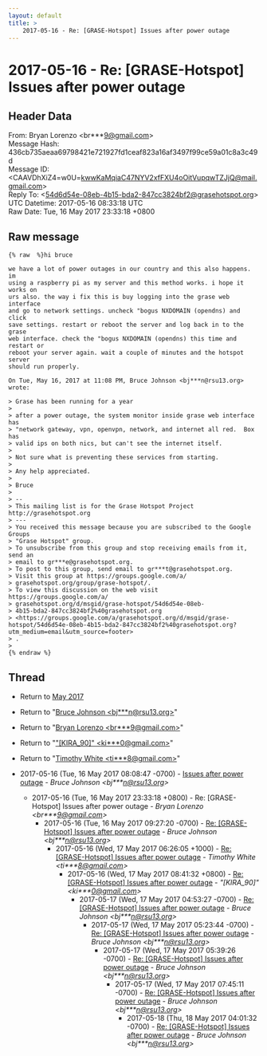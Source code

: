 ```yaml
---
layout: default
title: >
    2017-05-16 - Re: [GRASE-Hotspot] Issues after power outage
---
```


# 2017-05-16 - Re: [GRASE-Hotspot] Issues after power outage

## Header Data

From: Bryan Lorenzo \<br***9@gmail.com\><br>
Message Hash: 436cb735aeaa69798421e721927fd1ceaf823a16af3497f99ce59a01c8a3c49d<br>
Message ID: \<CAAVDhXiZ4=w0U=kwwKaMqiaC47NYV2xfFXU4oOitVupqwTZJjQ@mail.gmail.com\><br>
Reply To: \<54d6d54e-08eb-4b15-bda2-847cc3824bf2@grasehotspot.org\><br>
UTC Datetime: 2017-05-16 08:33:18 UTC<br>
Raw Date: Tue, 16 May 2017 23:33:18 +0800<br>

## Raw message

```
{% raw  %}hi bruce

we have a lot of power outages in our country and this also happens. im
using a raspberry pi as my server and this method works. i hope it works on
urs also. the way i fix this is buy logging into the grase web interface
and go to network settings. uncheck "bogus NXDOMAIN (opendns) and click
save settings. restart or reboot the server and log back in to the grase
web interface. check the "bogus NXDOMAIN (opendns) this time and restart or
reboot your server again. wait a couple of minutes and the hotspot server
should run properly.

On Tue, May 16, 2017 at 11:08 PM, Bruce Johnson <bj***n@rsu13.org> wrote:

> Grase has been running for a year
>
> after a power outage, the system monitor inside grase web interface has
> "network gateway, vpn, openvpn, network, and internet all red.  Box has
> valid ips on both nics, but can't see the internet itself.
>
> Not sure what is preventing these services from starting.
>
> Any help appreciated.
>
> Bruce
>
> --
> This mailing list is for the Grase Hotspot Project http://grasehotspot.org
> ---
> You received this message because you are subscribed to the Google Groups
> "Grase Hotspot" group.
> To unsubscribe from this group and stop receiving emails from it, send an
> email to gr***e@grasehotspot.org.
> To post to this group, send email to gr***t@grasehotspot.org.
> Visit this group at https://groups.google.com/a/
> grasehotspot.org/group/grase-hotspot/.
> To view this discussion on the web visit https://groups.google.com/a/
> grasehotspot.org/d/msgid/grase-hotspot/54d6d54e-08eb-
> 4b15-bda2-847cc3824bf2%40grasehotspot.org
> <https://groups.google.com/a/grasehotspot.org/d/msgid/grase-hotspot/54d6d54e-08eb-4b15-bda2-847cc3824bf2%40grasehotspot.org?utm_medium=email&utm_source=footer>
> .
>
{% endraw %}
```

## Thread

+ Return to [May 2017](/archive/2017/05)

+ Return to "[Bruce Johnson <bj***n<span>@</span>rsu13.org>](/authors/bj___n_at_rsu13_org)"
+ Return to "[Bryan Lorenzo <br***9<span>@</span>gmail.com>](/authors/br___9_at_gmail_com)"
+ Return to "["[KIRA_90]" <ki***0<span>@</span>gmail.com>](/authors/ki___0_at_gmail_com)"
+ Return to "[Timothy White <ti***8<span>@</span>gmail.com>](/authors/ti___8_at_gmail_com)"

+ 2017-05-16 (Tue, 16 May 2017 08:08:47 -0700) - [Issues after power outage](/archive/2017/05/1bba19a06c4abf79e7c06c5712a1a88e80299bec0acfec28b1bb8c77569d4384) - _Bruce Johnson \<bj***n@rsu13.org\>_
  + 2017-05-16 (Tue, 16 May 2017 23:33:18 +0800) - Re: [GRASE-Hotspot] Issues after power outage - _Bryan Lorenzo \<br***9@gmail.com\>_
    + 2017-05-16 (Tue, 16 May 2017 09:27:20 -0700) - [Re: [GRASE-Hotspot] Issues after power outage](/archive/2017/05/a0877e71df05fbf833507a293cd70fb209c10e01608652790e936e1f1707dd0f) - _Bruce Johnson \<bj***n@rsu13.org\>_
      + 2017-05-16 (Wed, 17 May 2017 06:26:05 +1000) - [Re: [GRASE-Hotspot] Issues after power outage](/archive/2017/05/41addf297ccd573ef3a9c81c05b7a38bbb99c31660c057f1c62f0ebfd79666de) - _Timothy White \<ti***8@gmail.com\>_
        + 2017-05-16 (Wed, 17 May 2017 08:41:32 +0800) - [Re: [GRASE-Hotspot] Issues after power outage](/archive/2017/05/df1cfdf5c1a3765ef338a202c3f8c8b14d8f2e84bd69a6915a782aa3b18e9593) - _"[KIRA_90]" \<ki***0@gmail.com\>_
          + 2017-05-17 (Wed, 17 May 2017 04:53:27 -0700) - [Re: [GRASE-Hotspot] Issues after power outage](/archive/2017/05/9b991b1cf3b0920c53a8838ec15bb0150ef6a993d3b12ec870df1c8569dfa3a5) - _Bruce Johnson \<bj***n@rsu13.org\>_
            + 2017-05-17 (Wed, 17 May 2017 05:23:44 -0700) - [Re: [GRASE-Hotspot] Issues after power outage](/archive/2017/05/7707b4d66b84410f41a1185fe7406d4bd9cccb2f05d4783c452ca96af9aa6195) - _Bruce Johnson \<bj***n@rsu13.org\>_
              + 2017-05-17 (Wed, 17 May 2017 05:39:26 -0700) - [Re: [GRASE-Hotspot] Issues after power outage](/archive/2017/05/5f5fb96358549a0a4522eaa9cc38e1e52898fd93eab908d34d47e3471a063a84) - _Bruce Johnson \<bj***n@rsu13.org\>_
                + 2017-05-17 (Wed, 17 May 2017 07:45:11 -0700) - [Re: [GRASE-Hotspot] Issues after power outage](/archive/2017/05/1ca6b07b7efefa2bda959eb4e99bf4b7676da683a1f6d5127737a2248ac0de9b) - _Bruce Johnson \<bj***n@rsu13.org\>_
                  + 2017-05-18 (Thu, 18 May 2017 04:01:32 -0700) - [Re: [GRASE-Hotspot] Issues after power outage](/archive/2017/05/155e4daa124cf0d1abc15cd9d7bd045e3dbc3153ff7f2af164511983b2bf03bc) - _Bruce Johnson \<bj***n@rsu13.org\>_

